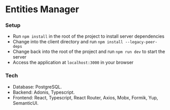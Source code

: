 # Entities Manager

### Setup

- Run `npm install` in the root of the project to install server dependencies
- Change into the client directory and run `npm install --legacy-peer-deps`
- Change back into the root of the project and run `npm run dev` to start the server
- Access the application at `localhost:3000` in your browser

### Tech

- Database: PostgreSQL.
- Backend: Adonis, Typescript.
- Frontend: React, Typescript, React Router, Axios, Mobx, Formik, Yup, SemanticUI.